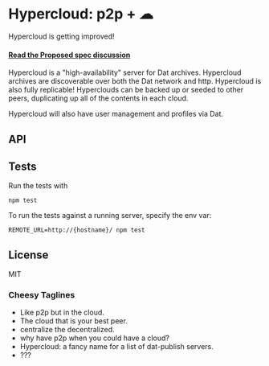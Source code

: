 # Hypercloud: p2p + ☁ 

Hypercloud is getting improved!

#### [Read the Proposed spec discussion](https://hackmd.io/s/HJHPnsBNl)

Hypercloud is a "high-availability" server for Dat archives. Hypercloud archives are discoverable over both the Dat network and http. Hypercloud is also fully replicable! Hyperclouds can be backed up or seeded to other peers, duplicating up all of the contents in each cloud.

Hypercloud will also have user management and profiles via Dat.


## API

## Tests

Run the tests with

```
npm test
```

To run the tests against a running server, specify the env var:

```
REMOTE_URL=http://{hostname}/ npm test
```


## License

MIT

### Cheesy Taglines

* Like p2p but in the cloud.
* The cloud that is your best peer.
* centralize the decentralized.
* why have p2p when you could have a cloud?
* Hypercloud: a fancy name for a list of dat-publish servers.
* ???
